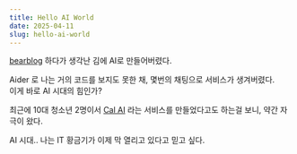```yaml
---
title: Hello AI World
date: 2025-04-11
slug: hello-ai-world
---
```


[bearblog](https://6lueparr0t.bearblog.dev/9696/) 하다가 생각난 김에 AI로 만들어버렸다.

Aider 로 나는 거의 코드를 보지도 못한 채, 몇번의 채팅으로 서비스가 생겨버렸다.\
이게 바로 AI 시대의 힘인가?

최근에 10대 청소년 2명이서 [Cal AI](https://v.daum.net/v/20250317190515415) 라는 서비스를 만들었다고도 하는걸 보니, 약간 자극이 왔다.

AI 시대.. 나는 IT 황금기가 이제 막 열리고 있다고 믿고 싶다.
